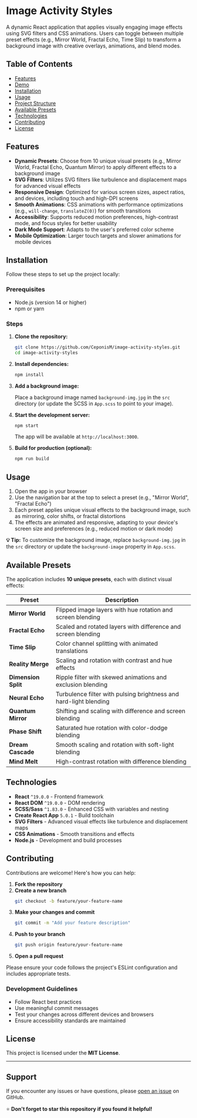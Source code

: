 # Image Activity Styles

A dynamic React application that applies visually engaging image effects using SVG filters and CSS animations. Users can toggle between multiple preset effects (e.g., Mirror World, Fractal Echo, Time Slip) to transform a background image with creative overlays, animations, and blend modes.

## Table of Contents

- [Features](#features)
- [Demo](#demo)
- [Installation](#installation)
- [Usage](#usage)
- [Project Structure](#project-structure)
- [Available Presets](#available-presets)
- [Technologies](#technologies)
- [Contributing](#contributing)
- [License](#license)

## Features

- **Dynamic Presets**: Choose from 10 unique visual presets (e.g., Mirror World, Fractal Echo, Quantum Mirror) to apply different effects to a background image
- **SVG Filters**: Utilizes SVG filters like turbulence and displacement maps for advanced visual effects
- **Responsive Design**: Optimized for various screen sizes, aspect ratios, and devices, including touch and high-DPI screens
- **Smooth Animations**: CSS animations with performance optimizations (e.g., `will-change`, `translateZ(0)`) for smooth transitions
- **Accessibility**: Supports reduced motion preferences, high-contrast mode, and focus styles for better usability
- **Dark Mode Support**: Adapts to the user's preferred color scheme
- **Mobile Optimization**: Larger touch targets and slower animations for mobile devices

## Installation

Follow these steps to set up the project locally:

### Prerequisites

- Node.js (version 14 or higher)
- npm or yarn

### Steps

1. **Clone the repository:**
   ```bash
   git clone https://github.com/CeponisM/image-activity-styles.git
   cd image-activity-styles
   ```

2. **Install dependencies:**
   ```bash
   npm install
   ```

3. **Add a background image:**
   
   Place a background image named `background-img.jpg` in the `src` directory (or update the SCSS in `App.scss` to point to your image).

4. **Start the development server:**
   ```bash
   npm start
   ```
   
   The app will be available at `http://localhost:3000`.

5. **Build for production (optional):**
   ```bash
   npm run build
   ```

## Usage

1. Open the app in your browser
2. Use the navigation bar at the top to select a preset (e.g., "Mirror World", "Fractal Echo")
3. Each preset applies unique visual effects to the background image, such as mirroring, color shifts, or fractal distortions
4. The effects are animated and responsive, adapting to your device's screen size and preferences (e.g., reduced motion or dark mode)

**💡 Tip:** To customize the background image, replace `background-img.jpg` in the `src` directory or update the `background-image` property in `App.scss`.

## Available Presets

The application includes **10 unique presets**, each with distinct visual effects:

| Preset | Description |
|--------|-------------|
| **Mirror World** | Flipped image layers with hue rotation and screen blending |
| **Fractal Echo** | Scaled and rotated layers with difference and screen blending |
| **Time Slip** | Color channel splitting with animated translations |
| **Reality Merge** | Scaling and rotation with contrast and hue effects |
| **Dimension Split** | Ripple filter with skewed animations and exclusion blending |
| **Neural Echo** | Turbulence filter with pulsing brightness and hard-light blending |
| **Quantum Mirror** | Shifting and scaling with difference and screen blending |
| **Phase Shift** | Saturated hue rotation with color-dodge blending |
| **Dream Cascade** | Smooth scaling and rotation with soft-light blending |
| **Mind Melt** | High-contrast rotation with difference blending |

## Technologies

- **React** `^19.0.0` - Frontend framework
- **React DOM** `^19.0.0` - DOM rendering
- **SCSS/Sass** `^1.83.0` - Enhanced CSS with variables and nesting
- **Create React App** `5.0.1` - Build toolchain
- **SVG Filters** - Advanced visual effects like turbulence and displacement maps
- **CSS Animations** - Smooth transitions and effects
- **Node.js** - Development and build processes

## Contributing

Contributions are welcome! Here's how you can help:

1. **Fork the repository**
2. **Create a new branch**
   ```bash
   git checkout -b feature/your-feature-name
   ```
3. **Make your changes and commit**
   ```bash
   git commit -m "Add your feature description"
   ```
4. **Push to your branch**
   ```bash
   git push origin feature/your-feature-name
   ```
5. **Open a pull request**

Please ensure your code follows the project's ESLint configuration and includes appropriate tests.

### Development Guidelines

- Follow React best practices
- Use meaningful commit messages
- Test your changes across different devices and browsers
- Ensure accessibility standards are maintained

## License

This project is licensed under the **MIT License**.

---

## Support

If you encounter any issues or have questions, please [open an issue](https://github.com/CeponisM/image-activity-styles/issues) on GitHub.

⭐ **Don't forget to star this repository if you found it helpful!**
